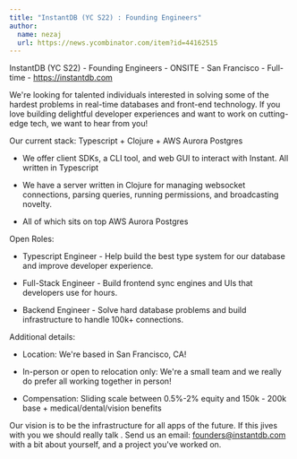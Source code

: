 ```yaml
---
title: "InstantDB (YC S22) : Founding Engineers"
author:
  name: nezaj
  url: https://news.ycombinator.com/item?id=44162515
---
```

InstantDB (YC S22) - Founding Engineers - ONSITE - San Francisco - Full-time - <a href="https:&#x2F;&#x2F;instantdb.com">https:&#x2F;&#x2F;instantdb.com</a>

We&#x27;re looking for talented individuals interested in solving some of the hardest problems in real-time databases and front-end technology. If you love building delightful developer experiences and want to work on cutting-edge tech, we want to hear from you!

Our current stack: Typescript + Clojure + AWS Aurora Postgres

* We offer client SDKs, a CLI tool, and web GUI to interact with Instant. All written in Typescript

* We have a server written in Clojure for managing websocket connections, parsing queries, running permissions, and broadcasting novelty.

* All of which sits on top AWS Aurora Postgres

Open Roles:

* Typescript Engineer - Help build the best type system for our database and improve developer experience.

* Full-Stack Engineer - Build frontend sync engines and UIs that developers use for hours.

* Backend Engineer - Solve hard database problems and build infrastructure to handle 100k+ connections.

Additional details:

* Location: We&#x27;re based in San Francisco, CA!

* In-person or open to relocation only: We&#x27;re a small team and we really do prefer all working together in person!

* Compensation: Sliding scale between 0.5%-2% equity and 150k - 200k base + medical&#x2F;dental&#x2F;vision benefits

Our vision is to be the infrastructure for all apps of the future. If this jives with you we should really talk . Send us an email: founders@instantdb.com with a bit about yourself, and a project you&#x27;ve worked on.
<JobApplication />
